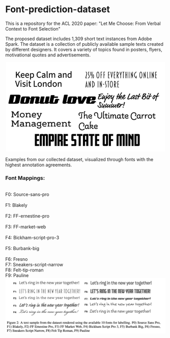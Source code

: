 # Font-prediction-dataset
This is a repository for the ACL 2020 paper: "Let Me Choose: From Verbal Context to Font Selection"


The proposed dataset includes 1,309 short text instances from Adobe Spark. The dataset is a collection of publicly available sample texts created by different designers. It covers a variety of topics found in posters, flyers, motivational quotes and advertisements.


<center><img src="rendered.jpg" width="500"></center>

Examples from our collected dataset, visualized through fonts with the highest annotation agreements.

### Font Mappings: 

<br> F0: Source-sans-pro	 
<br> F1: Blakely	
<br> F2: FF-ernestine-pro	
<br> F3: FF-market-web	
<br> F4: Bickham-script-pro-3	
<br> F5: Burbank-big	
<br> F6: Fresno	
<br> F7: Sneakers-script-narrow	
<br> F8: Felt-tip-roman	
<br> F9: Pauline
<br>
![bellow](fonts.png)


